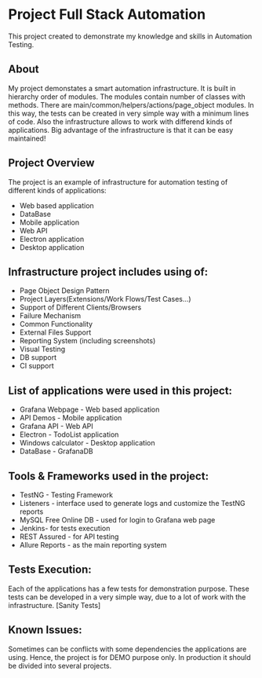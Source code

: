 # Project Full Stack Automation
This project created to demonstrate my knowledge and skills in Automation Testing.
## About
My project demonstates a smart automation infrastructure. It is built in hierarchy order of modules. The modules contain number of classes with methods. There are main/common/helpers/actions/page_object modules. In this way, the tests can be created in very simple way with a minimum lines of code. Also the infrastructure allows to work with differend kinds of applications. Big advantage of the infrastructure is that it can be easy maintained!
## Project Overview
The project is an example of infrastructure for automation testing of different kinds of applications:

* Web based application
* DataBase
* Mobile application
* Web API
* Electron application
* Desktop application
## Infrastructure project includes using of:
* Page Object Design Pattern
* Project Layers(Extensions/Work Flows/Test Cases...)
* Support of Different Clients/Browsers
* Failure Mechanism
* Common Functionality
* External Files Support
* Reporting System (including screenshots)
* Visual Testing
* DB support
* CI support
## List of applications were used in this project:
* Grafana Webpage - Web based application
*  API Demos - Mobile application
* Grafana API - Web API
* Electron - TodoList application
* Windows calculator - Desktop application
* DataBase - GrafanaDB
 ## Tools & Frameworks used in the project:
 * TestNG - Testing Framework
* Listeners - interface used to generate logs and customize the TestNG reports
* MySQL Free Online DB - used for login to Grafana web page
* Jenkins- for tests execution
* REST Assured - for API testing
* Allure Reports - as the main reporting system
## Tests Execution:
Each of the applications has a few tests for demonstration purpose. These tests can be developed in a very simple way, due to a lot of work with the infrastructure. [Sanity Tests]

## Known Issues:
Sometimes can be conflicts with some dependencies the applications are using. Hence, the project is for DEMO purpose only. In production it should be divided into several projects.
